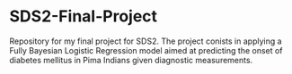 # SDS2-Final-Project

Repository for my final project for SDS2.
The project conists in applying a Fully Bayesian Logistic Regression model aimed at predicting the onset of diabetes mellitus in Pima Indians given diagnostic measurements.
